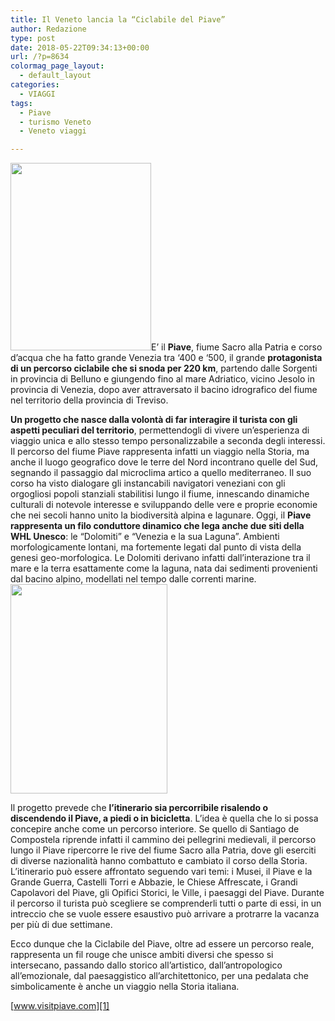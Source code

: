 ```yaml
---
title: Il Veneto lancia la “Ciclabile del Piave”
author: Redazione
type: post
date: 2018-05-22T09:34:13+00:00
url: /?p=8634
colormag_page_layout:
  - default_layout
categories:
  - VIAGGI
tags:
  - Piave
  - turismo Veneto
  - Veneto viaggi

---
```

<img decoding="async" loading="lazy" class="size-medium wp-image-8637 alignleft" src="https://progressonline.it/wp-content/uploads/2018/05/ciclabile_piave_1-225x300.jpg" alt="" width="225" height="300" />E’ il **Piave**, fiume Sacro alla Patria e corso d’acqua che ha fatto grande Venezia tra ‘400 e ‘500, il grande **protagonista di un percorso ciclabile che si snoda per 220 km**, partendo dalle Sorgenti in provincia di Belluno e giungendo fino al mare Adriatico, vicino Jesolo in provincia di Venezia, dopo aver attraversato il bacino idrografico del fiume nel territorio della provincia di Treviso.

**Un progetto che nasce dalla volontà di far interagire il turista con gli aspetti peculiari del territorio**, permettendogli di vivere un’esperienza di viaggio unica e allo stesso tempo personalizzabile a seconda degli interessi. Il percorso del fiume Piave rappresenta infatti un viaggio nella Storia, ma anche il luogo geografico dove le terre del Nord incontrano quelle del Sud, segnando il passaggio dal microclima artico a quello mediterraneo. Il suo corso ha visto dialogare gli instancabili navigatori veneziani con gli orgogliosi popoli stanziali stabilitisi lungo il fiume, innescando dinamiche culturali di notevole interesse e sviluppando delle vere e proprie economie che nei secoli hanno unito la biodiversità alpina e lagunare. Oggi, il **Piave rappresenta un filo conduttore dinamico che lega anche due siti della WHL Unesco**: le “Dolomiti” e “Venezia e la sua Laguna”. Ambienti morfologicamente lontani, ma fortemente legati dal punto di vista della genesi geo-morfologica. Le Dolomiti derivano infatti dall’interazione tra il mare e la terra esattamente come la laguna, nata dai sedimenti provenienti dal bacino alpino, modellati nel tempo dalle correnti marine.<img decoding="async" loading="lazy" class=" wp-image-8638 alignright" src="https://progressonline.it/wp-content/uploads/2018/05/ciclabile_piave_3-225x300.jpg" alt="" width="251" height="335" />

Il progetto prevede che **l’itinerario sia percorribile risalendo o discendendo il Piave, a piedi o in bicicletta**. L’idea è quella che lo si possa concepire anche come un percorso interiore. Se quello di Santiago de Compostela riprende infatti il cammino dei pellegrini medievali, il percorso lungo il Piave ripercorre le rive del fiume Sacro alla Patria, dove gli eserciti di diverse nazionalità hanno combattuto e cambiato il corso della Storia. L’itinerario può essere affrontato seguendo vari temi: i Musei, il Piave e la Grande Guerra, Castelli Torri e Abbazie, le Chiese Affrescate, i Grandi Capolavori del Piave, gli Opifici Storici, le Ville, i paesaggi del Piave. Durante il percorso il turista può scegliere se comprenderli tutti o parte di essi, in un intreccio che se vuole essere esaustivo può arrivare a protrarre la vacanza per più di due settimane.

Ecco dunque che la Ciclabile del Piave, oltre ad essere un percorso reale, rappresenta un fil rouge che unisce ambiti diversi che spesso si intersecano, passando dallo storico all’artistico, dall’antropologico all’emozionale, dal paesaggistico all’architettonico, per una pedalata che simbolicamente è anche un viaggio nella Storia italiana.

[www.visitpiave.com][1]

 [1]: https://www.visitpiave.com/